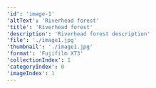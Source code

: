 ```yaml
---
'id': 'image-1'
'altText': 'Riverhead forest'
'title': 'Riverhead forest'
'description': 'Riverhead forest description'
'file': './image1.jpg'
'thumbnail': './image1.jpg'
'format': 'Fujifilm XT3'
'collectionIndex': 1
'categoryIndex': 0
'imageIndex': 1
---
```

